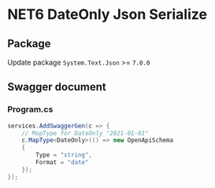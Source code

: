 # NET6 DateOnly Json Serialize

## Package

Update package `System.Text.Json` >= `7.0.0`

## Swagger document

### Program.cs

```csharp
services.AddSwaggerGen(c => {
	// MapType for DateOnly "2021-01-01"
	c.MapType<DateOnly>(() => new OpenApiSchema
	{
		Type = "string",
		Format = "date"
	});
});
```

